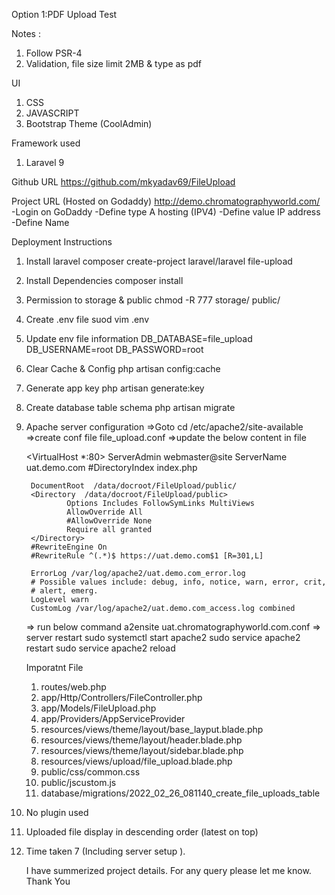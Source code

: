 
Option 1:PDF Upload Test

Notes :

1. Follow PSR-4
2. Validation, file size limit 2MB & type as pdf

UI

1. CSS
2. JAVASCRIPT
3. Bootstrap Theme (CoolAdmin)

Framework used
1. Laravel 9


Github URL 
https://github.com/mkyadav69/FileUpload

Project URL (Hosted on Godaddy)
    http://demo.chromatographyworld.com/  
    -Login on GoDaddy
    -Define type A hosting (IPV4)
    -Define value IP address
    -Define Name

Deployment Instructions

1. Install laravel
    composer create-project laravel/laravel file-upload

2. Install Dependencies
    composer install
    
3. Permission to storage & public 
    chmod -R 777 storage/ public/

4. Create .env file
    suod vim .env

5. Update env file information
    DB_DATABASE=file_upload
    DB_USERNAME=root
    DB_PASSWORD=root

6. Clear Cache & Config 
    php artisan config:cache

7. Generate app key
    php artisan generate:key

8. Create database table schema
    php artisan migrate

9. Apache server configuration
    =>Goto cd /etc/apache2/site-available
    =>create conf file file_upload.conf
    =>update the below content in file

    <VirtualHost *:80>
        ServerAdmin webmaster@site
        ServerName uat.demo.com
        #DirectoryIndex index.php

        DocumentRoot  /data/docroot/FileUpload/public/
        <Directory  /data/docroot/FileUpload/public>
                Options Includes FollowSymLinks MultiViews
                AllowOverride All
                #AllowOverride None
                Require all granted
        </Directory>
        #RewriteEngine On
        #RewriteRule ^(.*)$ https://uat.demo.com$1 [R=301,L]

        ErrorLog /var/log/apache2/uat.demo.com_error.log
        # Possible values include: debug, info, notice, warn, error, crit,
        # alert, emerg.
        LogLevel warn
        CustomLog /var/log/apache2/uat.demo.com_access.log combined
    </VirtualHost>
    => run below command
    a2ensite uat.chromatographyworld.com.conf
    => server restart
    sudo systemctl start apache2
    sudo service apache2 restart
    sudo service apache2 reload

    Imporatnt File

    1. routes/web.php
    2. app/Http/Controllers/FileController.php
    3. app/Models/FileUpload.php
    4. app/Providers/AppServiceProvider
    5. resources/views/theme/layout/base_layput.blade.php
    6. resources/views/theme/layout/header.blade.php
    7. resources/views/theme/layout/sidebar.blade.php
    8. resources/views/upload/file_upload.blade.php
    9.  public/css/common.css
    10. public/jscustom.js
    11. database/migrations/2022_02_26_081140_create_file_uploads_table

10. No plugin used

11. Uploaded file display in descending order (latest on top)

10. Time taken 7 (Including server setup ).

    I have summerized project details.
    For any query please let me know.
    Thank You












